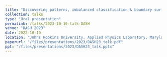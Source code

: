 ```yaml
---
title: "Discovering patterns, imbalanced classification & boundary surfaces in Heliophysics with artificial neural networks"
collection: talks
type: "Oral presentation"
permalink: /talks/2023-10-10-talk-DASH
venue: "DASH 2023"
date: 2023-10-10
location: "Johns Hopkins University, Applied Physics Laboratory, Maryland, US"
paperurl: "/files/presentations/2023/DASH23_talk.pdf"
ppt: "/files/presentations/2023/DASH23_talk.pptx"
---
```

